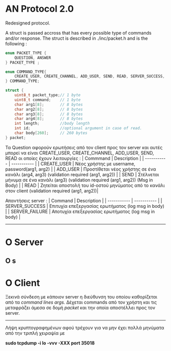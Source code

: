 # AN Protocol 2.0

Redesigned protocol.

A struct is passed accross that has every possible type of commands and/or response.
The struct is described in ./inc/packet.h and is the following :

```C
enum PACKET_TYPE {
	QUESTION, ANSWER
} PACKET_TYPE ;

enum COMMAND_TYPE{
	CREATE_USER, CREATE_CHANNEL, ADD_USER, SEND, READ, SERVER_SUCCESS, SERVER_FAILURE
} COMMAND_TYPE;

struct {
	uint8_t packet_type;// 1 byte
	uint8_t command;	// 1 byte
	char arg1[8];       // 8 bytes
	char arg2[8];       // 8 bytes
	char arg3[8];       // 8 bytes
	char arg4[8];       // 8 bytes
	int length;			//body length
	int id; 			//optional argument in case of read.
	char body[260];     // 260 bytes
} packet;
```
Τα Question αφορούν ερωτήσεις από τον client προς τον server και αυτές μπορεί να είναι CREATE_USER, CREATE_CHANNEL, ADD_USER, SEND, READ οι οποίες έχουν λειτουργίες :
| Commmand	  | Description |
| ----------- | ----------- |
| CREATE_USER      | Νέος χρήστης με username, password(arg1, arg2)       |
| ADD_USER   | Προστίθεται νέος χρήστης σε ένα κανάλι (arg4, arg3) (validation required (arg1, arg2))        |
| SEND | Στέλνεται μήνυμα σε ένα κανάλι (arg3) (validation required (arg1, arg2)) (Msg in Body) |
| READ | Ζητείται αποστολή του id-οστού μηνύματος από το κανάλι στον client (validation required (arg1, arg2))|

Απαντήσεις server :
| Command      | Description |
| ----------- | ----------- |
| SERVER_SUCCESS      | Επιτυχία επεξεργασίας ερωτήματος (log msg in body)       |
| SERVER_FAILURE   | Αποτυχία επεξεργασίας ερωτήματος (log msg in body)        |



---
# Ο Server 
<!-- ## αποτελείται από τρία μέρη :
### - fatherServer :
Ακούει στις κλήσεις πελατών και τις αναθέτει σε διαφορετικές διεργασίες παιδιά. Είναι υπεύθυνος και για την εκκίνηση του serverAN που δρα ως βάση δεδομένων και επεξεργασία ερωτημάτων.

### - clientServer :
Παράγεται από τον fatherServer για την εξυπηρέτηση κάθε πελάτη. Επικοινωνεί με τον serverAN με unix socket μόνο όταν έχει λάβει όλο το πακέτο (μπορεί να προστεθεί alarm για χειρισμό αργών συνδέσεων (ήδη είναι over-engineered βασικά)).

### - serverAN :
Λειτουργεί ως βάση δεδοένων και αποδέχεται συνδέσεις από παιδιά τις οποίες επεξεργάζεται και επιστρέφει ανάλογο feedback.

## Διάγραμμα :
![ServerArchitecure](AN/serverArchitecture.drawio.png)
--- -->
O s
---
# Ο Client
Ξεκινά σύνδεση με κάποιον server η διεύθυνση του οποίου καθορίζεται από τα <i>command lines args.</i> Δέχεται commands από τον χρήστη και τις μεταφράζει άμεσα σε δομή <i>packet</i> και την οποία αποστέλλει προς τον server.



---
Λήψη κρυπτογραφημένων αφού τρέχουν για να μην έχει πολλά μηνύματα από την τριπλή χειραψία με 

<b>sudo tcpdump -i lo -vvv -XXX port 35018</b>
